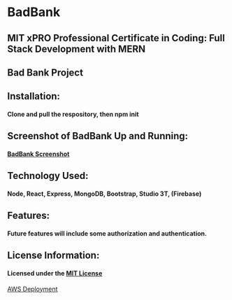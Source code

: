 # BadBank

## MIT xPRO Professional Certificate in Coding: Full Stack Development with MERN
## Bad Bank Project

## Installation: 
#### Clone and pull the respository, then npm init

## Screenshot of BadBank Up and Running:
#### <a href="https://github.com/avivafischer/BadBank/blob/main/images/BadBank_Screenshot.png">BadBank Screenshot</a>

## Technology Used:
#### Node, React, Express, MongoDB, Bootstrap, Studio 3T, (Firebase)

## Features:
#### Future features will include some authorization and authentication.

## License Information:
#### Licensed under the <a href="https://github.com/avivafischer/BadBank/blob/main/LICENSE">MIT License</a>

<p><a href="https://avivafischerbankingapp.s3.amazonaws.com/index.html#/">AWS Deployment</p>
